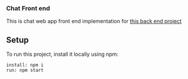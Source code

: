 <h3>Chat Front end</h3>

This is chat web app front end implementation for [this back end project](https://github.com/OleksandrKuleshov/chat-backend)

## Setup
To run this project, install it locally using npm:

```
install: npm i
run: npm start
```


